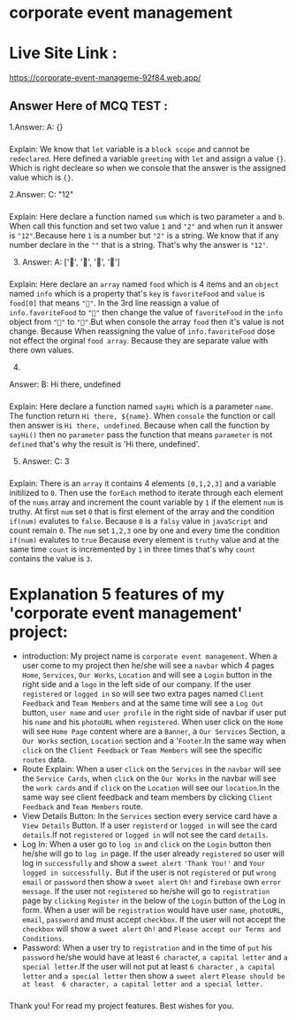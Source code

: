 # corporate event management
# Live Site Link : 
https://corporate-event-manageme-92f84.web.app/

## Answer Here of MCQ TEST : 
1.Answer: A: {}
### 
Explain: We know that `let` variable is a `block scope` and cannot be `redeclared`. Here defined a variable `greeting` with `let` and assign a value `{}`. Which is right decleare so when we console that the answer is the assigned value which is `{}`.

2.Answer: C: "12"
###
Explain: Here declare a function named `sum` which is two parameter `a` and `b`. When call this function and set two value `1` and `"2"` and when run it answer is `"12"`.Because here `1` is a number but `"2"` is a string. We know that if any number declare in the `""` that is a string. That's why the answer is `"12"`. 

3. Answer: A: ['🍕', '🍫', '🥑', '🍔']
###
Explain: Here declare an `array` named `food` which is 4 items and an `object` named `info` which is a property that's `key` is `favoriteFood` and `value` is `food[0]` that means `"🍕"`. In the 3rd line reassign a value of `info.favoriteFood` to `"🍝"` then change the value of `favoriteFood` in the `info` object from `"🍕"` to `"🍝"`.But when console the array `food` then it's value is not change. Because When reassigning the value of `info.favoriteFood` dose not effect the orginal `food array`. Because they are separate value with there own values.

4.
Answer: B: Hi there, undefined
### 
Explain: Here declare a function named `sayHi` which is a parameter `name`. The function return `Hi there, ${name}`. When `console` the function or call then answer is `Hi there, undefined`. Because when call the function by `sayHi()` then no `parameter` pass the function that means `parameter` is not `defined` that's why the result is 'Hi there, undefined'.

5. Answer: C: 3
### 
Explain: There is an `array` it contains 4 elements `[0,1,2,3]` and a variable initilized  to `0`. Then use the `forEach` method to iterate through each element of the `nums` array and increment the count variable by `1` if the element `num` is truthy.
 At first `num` set `0` that is first element of the array and the condition `if(num)` evalutes to `false`. Because `0` is a `falsy` value in `javaScript` and count remain `0`. The `num` set `1,2,3` one by one and every time the condition `if(num)` evalutes to `true` Because every element is `truthy` value and at the same time `count` is incremented by `1` in three times that's why `count` contains the value is `3`.

# Explanation 5 features of my 'corporate event management' project:

* introduction: 
My project name is `corporate event management`. When a user come to my project
 then he/she will see a `navbar` which 4 pages `Home`, `Services`, `Our Works`,
`Location` and will see a `Login` button in the right side and a `logo` in the left
 side of our company. If the user `registered` or `logged in` so will see two extra 
pages named `Client Feedback` and `Team Members` and at the same time will see a `Log Out`
 button, `user name` and `user profile` in the right side of navbar if user put
his `name` and his `photoURL` when `registered`. When user click on the `Home` will see 
`Home Page` content where are a `Banner`, a `Our Services` Section, a `Our Works` 
section, `Location` section and a '`Footer`.In the same way when `click` on the `Client
 Feedback` or `Team Members` will see the specific `routes` data.
* Route Explain:
When a user `click` on the `Services` in the `navbar` will see the `Service Cards`, 
when `click` on the `Our Works` in the navbar will see the `work cards` and if `click` on 
the `Location` will see our `location`.In the same way see client feedback and team members by 
clicking `Client Feedback` and `Team Members` route.
* View Details Button:
In the `Services` section every service card have a `View Details` Button. If a
 user `registerd` or `logged in` will see the card `details`.If not `registered` or `logged in`
will not see the card `details`.
* Log In:
When a user go to `log in` and `click` on the `Login` button then he/she will go to `log in`
page. If the user already `registered` so user will log in `successfully` and show a `sweet
alert` `'Thank You!'` and `Your logged in successfully.` But if the user is not `registered` or
put `wrong` `email` or `password` then show a `sweet alert` `Oh!` and `firebase` own `error message`.
If the user not `registered` so he/she will go to `registration` page by `clicking` `Register` in 
the below of the `Login` button of the Log in form. When a user will be `registration` would have 
user `name`, `photoURL`, `email`, `password` and must accept `checkbox`. If the user will not accept 
the `checkbox` will show a `sweet alert` `Oh!` and `Please accept our Terms and Conditions`.
* Password:
When a user try to `registration` and in the time of `put` his `password` he/she would have at least 
`6 characte`r, `a capital letter` and `a special letter`.If the user will not put at least 
`6 character` , `a capital letter` and `a special letter` then show a `sweet alert` `Please should be at least 
6 character, a capital letter and a special letter.`
###
Thank you! For read my project features. Best wishes for you.



